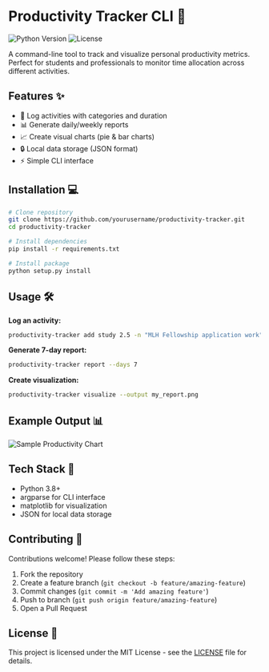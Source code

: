 # Productivity Tracker CLI 🚀

![Python Version](https://img.shields.io/badge/python-3.8%2B-blue)
![License](https://img.shields.io/badge/license-MIT-green)

A command-line tool to track and visualize personal productivity metrics. Perfect for students and professionals to monitor time allocation across different activities.

## Features ✨

- 📝 Log activities with categories and duration
- 📊 Generate daily/weekly reports
- 📈 Create visual charts (pie & bar charts)
- 🔒 Local data storage (JSON format)
- ⚡ Simple CLI interface

## Installation 💻

```bash
# Clone repository
git clone https://github.com/yourusername/productivity-tracker.git
cd productivity-tracker

# Install dependencies
pip install -r requirements.txt

# Install package
python setup.py install
```

## Usage 🛠️

**Log an activity:**
```bash
productivity-tracker add study 2.5 -n "MLH Fellowship application work"
```

**Generate 7-day report:**
```bash
productivity-tracker report --days 7
```

**Create visualization:**
```bash
productivity-tracker visualize --output my_report.png
```

## Example Output 📊

![Sample Productivity Chart](sample_chart.png)

## Tech Stack 🧰

- Python 3.8+
- argparse for CLI interface
- matplotlib for visualization
- JSON for local data storage

## Contributing 🤝

Contributions welcome! Please follow these steps:
1. Fork the repository
2. Create a feature branch (`git checkout -b feature/amazing-feature`)
3. Commit changes (`git commit -m 'Add amazing feature'`)
4. Push to branch (`git push origin feature/amazing-feature`)
5. Open a Pull Request

## License 📄

This project is licensed under the MIT License - see the [LICENSE](LICENSE) file for details.
